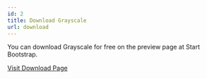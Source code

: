 ```yaml
---
id: 2
title: Download Grayscale
url: download
---
```

You can download Grayscale for free on the preview page at Start Bootstrap.

[Visit Download Page](http://startbootstrap.com/template-overviews/grayscale/)
